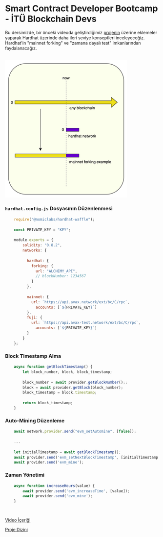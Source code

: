 # Smart Contract Developer Bootcamp - İTÜ Blockchain Devs

Bu dersimizde, bir önceki videoda geliştirdiğimiz [projenin](../18_Hardhat%26Ethers/) üzerine eklemeler yaparak Hardhat üzerinde daha ileri seviye konseptleri inceleyeceğiz. Hardhat'in "mainnet forking" ve "zamana dayalı test" imkanlarından faydalanacağız.

<br/>

<img src="./mainnet%20forking%20example.jpeg" alt="mainnet_forking" width="400"/>

### ```hardhat.config.js``` Dosyasının Düzenlenmesi
```javascript
    require("@nomiclabs/hardhat-waffle");

    const PRIVATE_KEY = "KEY";

    module.exports = {
        solidity: "0.8.2",
        networks: {

          hardhat: {
            forking: {
              url: "ALCHEMY_API",
              // blockNumber: 1234567
            }
          },

          mainnet: {
            url: `https://api.avax.network/ext/bc/C/rpc`,
              accounts: [`${PRIVATE_KEY}`]
          },
          fuji: {
            url: `https://api.avax-test.network/ext/bc/C/rpc`,
              accounts: [`${PRIVATE_KEY}`]
          }
        }
    };
```

### Block Timestamp Alma
``` javascript
    async function getBlockTimestamp() {
        let block_number, block, block_timestamp;

        block_number = await provider.getBlockNumber();;
        block = await provider.getBlock(block_number);
        block_timestamp = block.timestamp;

        return block_timestamp;
    }
```
### Auto-Mining Düzenleme

``` javascript
    await network.provider.send("evm_setAutomine", [false]);

    ...

    let initialTimestamp = await getBlockTimestamp();
    await provider.send('evm_setNextBlockTimestamp', [initialTimestamp + 2]);
    await provider.send('evm_mine');
```

### Zaman Yönetimi

``` javascript
    async function increaseHours(value) {
        await provider.send('evm_increaseTime', [value]);
        await provider.send('evm_mine');
    }

```

<br/>

[Video İçeriği](https://www.youtube.com/)

[Proje Dizini](./lock-project-advanced)